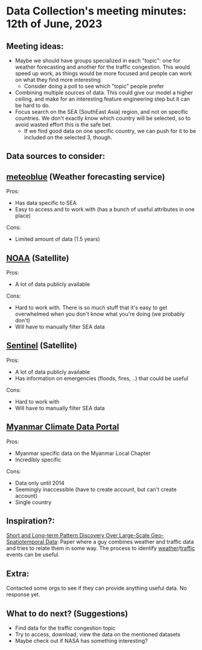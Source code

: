 # Data Collection's meeting minutes: 12th of June, 2023

## Meeting ideas:
* Maybe we should have groups specialized in each "topic": one for weather forecasting and another for the traffic congestion. This would speed up work, as things would be more focused and people can work on what they find more interesting
    * Consider doing a poll to see which "topic" people prefer
* Combining multiple sources of data. This could give our model a higher ceiling, and make for an interesting feature engineering step but it can be hard to do.
* Focus search on the SEA (SouthEast Asia) region, and not on specific countries. We don't exactly know which country will be selected, so to avoid wasted effort this is the safe bet.
    * If we find good data on one specific country, we can push for it to be included on the selected 3, though.

## Data sources to consider:
## [meteoblue](https://www.meteoblue.com/en/weather/archive/export/south-east-asia_vietnam_6942000) (Weather forecasting service)
Pros:
* Has data specific to SEA
* Easy to access and to work with (has a bunch of useful attributes in one place)


Cons:
* Limited amount of data (1.5 years)

## [NOAA](https://www.ncdc.noaa.gov/cdo-web/datasets) (Satellite)
Pros:
* A lot of data publicly available


Cons:
* Hard to work with. There is so much stuff that it's easy to get overwhelmed when you don't know what you're doing (we probably don't)
* Will have to manually filter SEA data

## [Sentinel](https://sentinel.esa.int/web/sentinel/access-to-sentinel-data-via-the-copernicus-data-space-ecosystem) (Satellite)
Pros:
* A lot of data publicly available
* Has information on emergencies (floods, fires, ..) that could be useful


Cons:
* Hard to work with
* Will have to manually filter SEA data

## [Myanmar Climate Data Portal](http://dmh-cdp.wowspace.org/team/homex.php)
Pros:
* Myanmar specific data on the Myanmar Local Chapter
* Incredibly specific


Cons:
* Data only until 2014
* Seemingly inaccessible (have to create account, but can't create account)
* Single country

## Inspiration?:
[Short and Long-term Pattern Discovery Over Large-Scale Geo-Spatiotemporal Data](https://dl.acm.org/doi/pdf/10.1145/3292500.3330755): Paper where a guy combines weather and traffic data and tries to relate them in some way. The process to identify [weather](https://smoosavi.org/datasets/lstw#weather-events)/[traffic](https://smoosavi.org/datasets/lstw#traffic-events) events can be useful.

## Extra:
Contacted some orgs to see if they can provide anything useful data. No response yet.

## What to do next? (Suggestions)
* Find data for the traffic congestion topic
* Try to access, download, view the data on the mentioned datasets
* Maybe check out if NASA has something interesting?